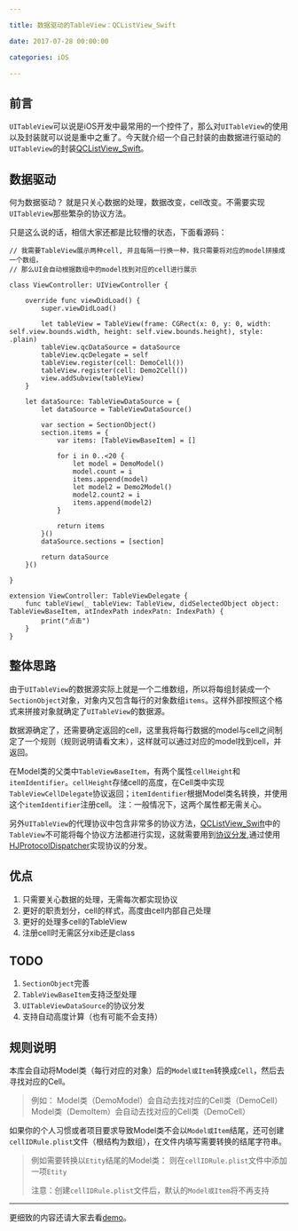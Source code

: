 ```yaml
---

title: 数据驱动的TableView：QCListView_Swift

date: 2017-07-28 00:00:00

categories: iOS

---
```

## 前言
`UITableView`可以说是iOS开发中最常用的一个控件了，那么对`UITableView`的使用以及封装就可以说是重中之重了。今天就介绍一个自己封装的由数据进行驱动的`UITableView`的封装[QCListView_Swift](https://github.com/qcyl/QCListView_Swift)。

## 数据驱动
何为数据驱动？
就是只关心数据的处理，数据改变，cell改变。不需要实现`UITableView`那些繁杂的协议方法。

只是这么说的话，相信大家还都是比较懵的状态，下面看源码：

```
// 我需要TableView展示两种cell, 并且每隔一行换一种，我只需要将对应的model拼接成一个数组，
// 那么UI会自动根据数组中的model找到对应的cell进行展示

class ViewController: UIViewController {

    override func viewDidLoad() {
        super.viewDidLoad()
        
        let tableView = TableView(frame: CGRect(x: 0, y: 0, width: self.view.bounds.width, height: self.view.bounds.height), style: .plain)
        tableView.qcDataSource = dataSource
        tableView.qcDelegate = self
        tableView.register(cell: DemoCell())
        tableView.register(cell: Demo2Cell())
        view.addSubview(tableView)
    }
    
    let dataSource: TableViewDataSource = {
        let dataSource = TableViewDataSource()
        
        var section = SectionObject()
        section.items = {
            var items: [TableViewBaseItem] = []
            
            for i in 0..<20 {
                let model = DemoModel()
                model.count = i
                items.append(model)
                let model2 = Demo2Model()
                model2.count2 = i
                items.append(model2)
            }

            return items
        }()
        dataSource.sections = [section]
        
        return dataSource
    }()

}

extension ViewController: TableViewDelegate {
    func tableView(_ tableView: TableView, didSelectedObject object: TableViewBaseItem, atIndexPath indexPatn: IndexPath) {
        print("点击")
    }
}

```

## 整体思路
由于`UITableView`的数据源实际上就是一个二维数组，所以将每组封装成一个`SectionObject`对象，对象内又包含每行的对象数组`items`。这样外部按照这个格式来拼接对象就确定了`UITableView`的数据源。

数据源确定了，还需要确定返回的cell，这里我将每行数据的model与cell之间制定了一个规则（规则说明请看文末），这样就可以通过对应的model找到cell，并返回。

在Model类的父类中`TableViewBaseItem`，有两个属性`cellHeight`和`itemIdentifier`。`cellHeight`存储cell的高度，在Cell类中实现`TableViewCellDelegate`协议返回；`itemIdentifier`根据Model类名转换，并使用这个`itemIdentifier`注册cell。
注：一般情况下，这两个属性都无需关心。

另外`UITableView`的代理协议中包含非常多的协议方法，[QCListView_Swift](https://github.com/qcyl/QCListView_Swift)中的`TableView`不可能将每个协议方法都进行实现，这就需要用到[协议分发](http://www.olinone.com/?p=643),通过使用[HJProtocolDispatcher](https://github.com/panghaijiao/HJProtocolDispatcher)实现协议的分发。

## 优点
1. 只需要关心数据的处理，无需每次都实现协议
2. 更好的职责划分，cell的样式，高度由cell内部自己处理
3. 更好的处理多cell的TableView
4. 注册cell时无需区分xib还是class

## TODO
1. `SectionObject`完善
2. `TableViewBaseItem`支持泛型处理
3. `UITableViewDataSource`的协议分发
4. 支持自动高度计算（也有可能不会支持）

## 规则说明
本库会自动将Model类（每行对应的对象）后的`Model或Item`转换成`Cell`，然后去寻找对应的Cell。

> 例如：
> Model类（DemoModel）会自动去找对应的Cell类（DemoCell）
> Model类（DemoItem）会自动去找对应的Cell类（DemoCell）

如果你的个人习惯或者项目要求导致Model类不会以`Model或Item`结尾，还可创建`cellIDRule.plist`文件（根结构为数组），在文件内填写需要转换的结尾字符串。

> 例如需要转换以`Etity`结尾的Model类：
> 则在`cellIDRule.plist`文件中添加一项`Etity`
> 
> 注意：创建`cellIDRule.plist`文件后，默认的`Model或Item`将不再支持


---

更细致的内容还请大家去看[demo](https://github.com/qcyl/QCListView_Swift)。
